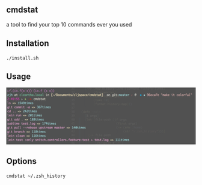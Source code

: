 ## cmdstat

a tool to find your top 10 commands ever you used

## Installation

```
./install.sh
```

## Usage

![cleantha](./snapshot.png)

## Options

```
cmdstat ~/.zsh_history
```
